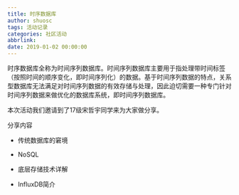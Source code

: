 ```yaml
---
title: 时序数据库 
author: shuosc
tags: 活动记录
categories: 社区活动
abbrlink: 
date: 2019-01-02 00:00:00
---
```

时序数据库全称为时间序列数据库。时间序列数据库主要用于指处理带时间标签（按照时间的顺序变化，即时间序列化）的数据。基于时间序列数据的特点，关系型数据库无法满足对时间序列数据的有效存储与处理，因此迫切需要一种专门针对时间序列数据来做优化的数据库系统，即时间序列数据库。

本次活动我们邀请到了17级宋哲宇同学来为大家做分享。

分享内容

- 传统数据库的窘境

- NoSQL

- 底层存储技术详解

- InfluxDB简介
